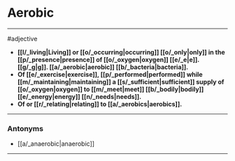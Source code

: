 # Aerobic
---
#adjective
- **[[l/_living|Living]] or [[o/_occurring|occurring]] [[o/_only|only]] in the [[p/_presence|presence]] of [[o/_oxygen|oxygen]] [[e/_e|e]].[[g/_g|g]]. [[a/_aerobic|aerobic]] [[b/_bacteria|bacteria]].**
- **Of [[e/_exercise|exercise]], [[p/_performed|performed]] while [[m/_maintaining|maintaining]] a [[s/_sufficient|sufficient]] supply of [[o/_oxygen|oxygen]] to [[m/_meet|meet]] [[b/_bodily|bodily]] [[e/_energy|energy]] [[n/_needs|needs]].**
- **Of or [[r/_relating|relating]] to [[a/_aerobics|aerobics]].**
---
### Antonyms
- [[a/_anaerobic|anaerobic]]
---
